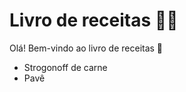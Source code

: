 # Livro de receitas :man_cook:

Olá! Bem-vindo ao livro de receitas :wave:

- Strogonoff de carne
- Pavê
